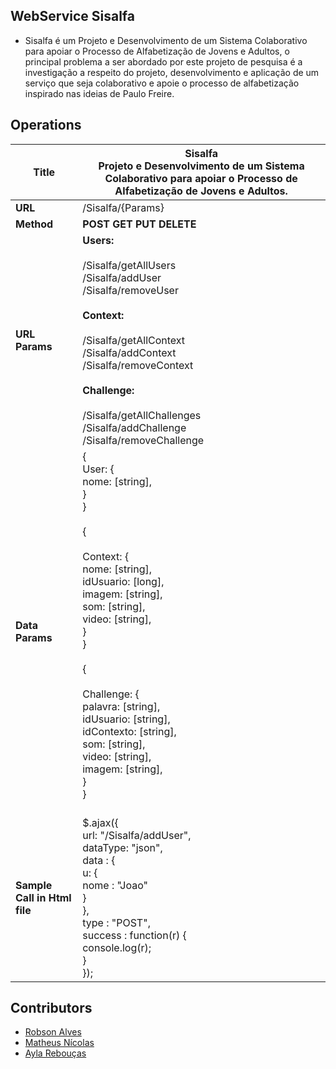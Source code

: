 ## WebService Sisalfa

* Sisalfa é um Projeto e Desenvolvimento de um Sistema Colaborativo para apoiar o Processo de Alfabetização de Jovens e Adultos, o principal problema a ser abordado por este projeto de pesquisa é a investigação a respeito do projeto, desenvolvimento e aplicação de um serviço que seja colaborativo e apoie o	processo de alfabetização inspirado nas ideias de Paulo Freire.

## Operations 

| Title|Sisalfa<br/> Projeto e Desenvolvimento de um Sistema Colaborativo para apoiar o Processo de Alfabetização de Jovens e Adultos. |
| ------------- | ------------- |
| **URL**  | /Sisalfa/{Params}  |
| **Method** | **POST**  **GET**  **PUT**  **DELETE** |
|**URL** **Params** |  **Users:**<br /><br />/Sisalfa/getAllUsers<br />/Sisalfa/addUser<br />/Sisalfa/removeUser<br /><br />**Context:**<br /><br />/Sisalfa/getAllContext<br />/Sisalfa/addContext<br />/Sisalfa/removeContext<br /><br />**Challenge:**<br /><br />/Sisalfa/getAllChallenges<br />/Sisalfa/addChallenge<br />/Sisalfa/removeChallenge  |
|**Data** **Params** | { <br />  User: { <br />    nome: [string], <br />  } <br />}<br /><br />{ <br /><br />   Context: {<br />    nome: [string],<br />   idUsuario: [long], <br />    imagem: [string], <br />    som: [string], <br />    video: [string], <br />  } <br />}<br /><br />{ <br /> <br />  Challenge: {<br />    palavra: [string],<br />    idUsuario: [string], <br />    idContexto: [string], <br />    som: [string], <br />    video: [string], <br />    imagem: [string], <br />  } <br />}<br /><br />   |
|**Sample Call in Html file** | $.ajax({<br />  url: "/Sisalfa/addUser",<br />  dataType: "json",<br />  data : { <br />    u: { <br />      nome : "Joao"<br />    }<br />  },<br />  type : "POST",<br />  success : function(r) {<br />    console.log(r);<br />  }<br />});<br />  |

## Contributors

* [Robson Alves](https://github.com/robsonalvz)
* [Matheus Nícolas](https://github.com/matheusnicolas)
* [Ayla Rebouças](https://github.com/ayladebora)
